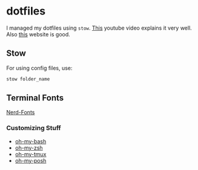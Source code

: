 # dotfiles

I managed my dotfiles using `stow`. [This](https://www.youtube.com/watch?v=FHuwzbpTTo0) youtube video explains it very well. Also [this](https://www.jakewiesler.com/) website is good.

## Stow

For using config files, use:

```bash
stow folder_name
```
## Terminal Fonts 

[Nerd-Fonts](https://www.nerdfonts.com/)

### Customizing Stuff

- [oh-my-bash](https://github.com/ohmybash/oh-my-bash)
- [oh-my-zsh](https://github.com/ohmyzsh/ohmyzsh)
- [oh-my-tmux](https://github.com/gpakosz/.tmux)
- [oh-my-posh](https://ohmyposh.dev/)

